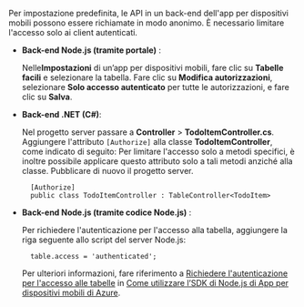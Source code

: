 
Per impostazione predefinita, le API in un back-end dell'app per dispositivi mobili possono essere richiamate in modo anonimo. È necessario limitare l'accesso solo ai client autenticati.

+ **Back-end Node.js (tramite portale)** :  
	
	Nelle**Impostazioni** di un’app per dispositivi mobili, fare clic su **Tabelle facili** e selezionare la tabella. Fare clic su **Modifica autorizzazioni**, selezionare **Solo accesso autenticato** per tutte le autorizzazioni, e fare clic su **Salva**.

+ **Back-end .NET (C#)**:

	Nel progetto server passare a **Controller** > **TodoItemController.cs**. Aggiungere l'attributo `[Authorize]` alla classe **TodoItemController**, come indicato di seguito: Per limitare l'accesso solo a metodi specifici, è inoltre possibile applicare questo attributo solo a tali metodi anziché alla classe. Pubblicare di nuovo il progetto server.


        [Authorize]
        public class TodoItemController : TableController<TodoItem>

+ **Back-end Node.js (tramite codice Node.js)** :
	
	Per richiedere l'autenticazione per l'accesso alla tabella, aggiungere la riga seguente allo script del server Node.js:


        table.access = 'authenticated';

	Per ulteriori informazioni, fare riferimento a [Richiedere l'autenticazione per l'accesso alle tabelle](../articles/app-service-mobile/app-service-mobile-node-backend-how-to-use-server-sdk.md#howto-tables-auth) in [Come utilizzare l’SDK di Node.js di App per dispositivi mobili di Azure](../articles/app-service-mobile/app-service-mobile-node-backend-how-to-use-server-sdk.md).

<!---HONumber=AcomDC_1203_2015-->
